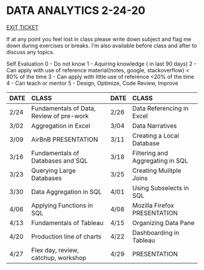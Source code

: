 # DATA ANALYTICS 2-24-20
[EXIT TICKET](https://docs.google.com/forms/d/e/1FAIpQLSfJYsVTfksUj3nBqhka6M5yhnr1wSu6lFWNqBe_-fXAQz5eyA/viewform)

If at any point you feel lost in class please write down subject and flag me down during exercises or breaks. 
I'm also available before class and after to discuss any topics. 

Self Evaluation
0 - Do not know
1 - Aquiring knowledge ( in last 90 days)
2 - Can apply with use of reference material(notes, google, stackoverflow) < 80% of the time
3 - Can apply with little use of reference <20% of the time
4 - Can teach or mentor 
5 - Design, Optimize, Code Review, Improve

|DATE|CLASS|DATE|CLASS|
|:---|:----|:---|:----|
|2/24|Fundamentals of Data, Review of pre-work|2/26|Data Referencing in Excel|
|3/02|Aggregation in Excel|3/04|Data Narratives|
|3/09|AirBnB PRESENTATION|3/11|Creating a Local Database|
|3/16|Fundamentals of Databases and SQL|3/18|Filtering and Aggregating in SQL|
|3/23|Querying Large Databases|3/25|Creating Mulitple Joins|
|3/30|Data Aggregation in SQL|4/01|Using Subselects in SQL|
|4/06|Applying Functions in SQL|4/08|Mozilla Firefox PRESENTATION|
|4/13|Fundamentals of Tableau|4/15|Organizing Data Pane|
|4/20|Production line of charts|4/22|Dashboarding in Tableau|
|4/27|Flex day, review, catchup, workshop|4/29|PRESENTATION|

